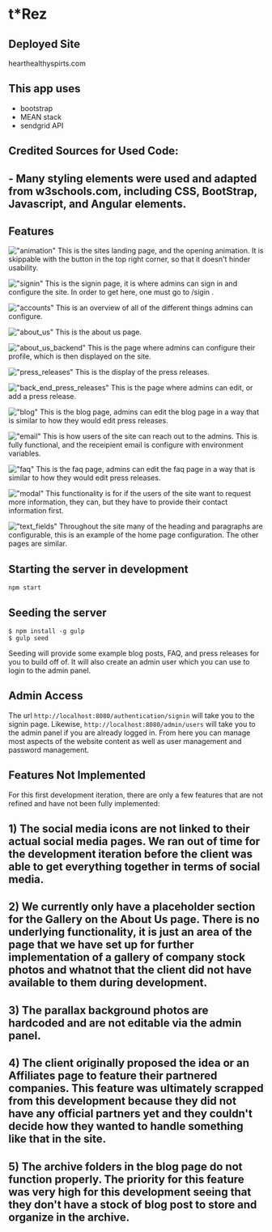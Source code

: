 # t*Rez

## Deployed Site
hearthealthyspirts.com 

## This app uses
- bootstrap
- MEAN stack
- sendgrid API

## Credited Sources for Used Code:
## - Many styling elements were used and adapted from w3schools.com, including CSS, BootStrap, Javascript, and Angular elements.

## Features
!["animation"](readme/animation.png)
This is the sites landing page, and the opening animation. It is skippable with the button in the top right corner, so that it doesn't hinder usability.

!["signin"](readme/signin.png)
This is the signin page, it is where admins can sign in and configure the site. In order to get here, one must go to <URL>/sigin .

!["accounts"](readme/accounts.png)
This is an overview of all of the different things admins can configure. 

!["about_us"](readme/about_us.png)
This is the about us page.

!["about_us_backend"](readme/about_us_backend.png)
This is the page where admins can configure their profile, which is then displayed on the site.

!["press_releases"](readme/press_releases.png)
This is the display of the press releases.

!["back_end_press_releases"](readme/back_end_press_releases.png)
This is the page where admins can edit, or add a press release.

!["blog"](readme/blog.png)
This is the blog page, admins can edit the blog page in a way that is similar to how they would edit press releases.

!["email"](readme/email.png)
This is how users of the site can reach out to the admins. This is fully functional, and the receipient email is configure with environment variables. 

!["faq"](readme/faq.png)
This is the faq page, admins can edit the faq page in a way that is similar to how they would edit press releases.

!["modal"](readme/modal.png)
This functionality is for if the users of the site want to request more information, they can, but they have to provide their contact information first. 

!["text_fields"](readme/text_fields.png)
Throughout the site many of the heading and paragraphs are configurable, this is an example of the home page configuration. The other pages are similar. 


## Starting the server in development
`npm start`

## Seeding the server 
```
$ npm install -g gulp
$ gulp seed
```

Seeding will provide some example blog posts, FAQ, and press releases for you to build off of. It will also create an admin user which you can use to login to the admin panel.

## Admin Access
The url `http://localhost:8080/authentication/signin` will take you to the signin page. Likewise, `http://localhost:8080/admin/users` will take you to the admin panel if you are already logged in. From here you can manage most aspects of the website content as well as user management and password management. 

## Features Not Implemented
For this first development iteration, there are only a few features that are not refined and have not been fully implemented:

## 1) The social media icons are not linked to their actual social media pages.  We ran out of time for the development iteration before the client was able to get everything together in terms of social media.
## 2) We currently only have a placeholder section for the Gallery on the About Us page.  There is no underlying functionality, it is just an area of the page that we have set up for further implementation of a gallery of company stock photos and whatnot that the client did not have available to them during development.
## 3) The parallax background photos are hardcoded and are not editable via the admin panel.
## 4) The client originally proposed the idea or an Affiliates page to feature their partnered companies.  This feature was ultimately scrapped from this development because they did not have any official partners yet and they couldn't decide how they wanted to handle something like that in the site.
## 5) The archive folders in the blog page do not function properly.  The priority for this feature was very high for this development seeing that they don't have a stock of blog post to store and organize in the archive.

